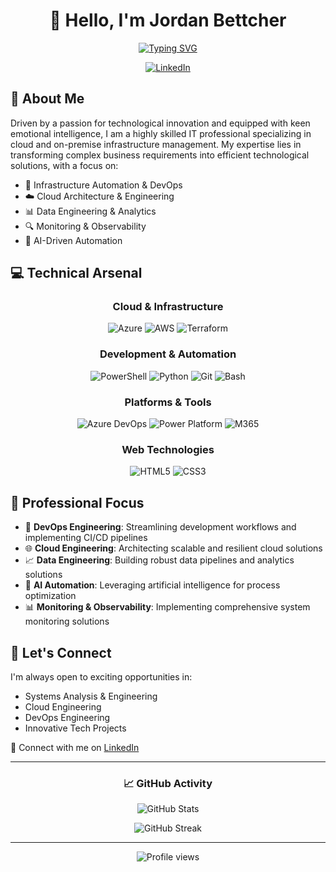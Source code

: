 # <div align="center">👋 Hello, I'm Jordan Bettcher</div>

<div align="center">
  
[![Typing SVG](https://readme-typing-svg.herokuapp.com?font=Fira+Code&pause=1000&color=2D9596&center=true&vCenter=true&random=false&width=435&lines=Systems+Analyst+%26+Engineer;Cloud+Engineering+Enthusiast;DevOps+Practitioner;Automation+Specialist)](https://git.io/typing-svg)

<p align="center">
  <a href="https://linkedin.com/in/jordanbettcher" target="_blank">
    <img src="https://img.shields.io/badge/LinkedIn-0077B5?style=for-the-badge&logo=linkedin&logoColor=white" alt="LinkedIn"/>
  </a>
</p>

</div>

## 🚀 About Me

Driven by a passion for technological innovation and equipped with keen emotional intelligence, I am a highly skilled IT professional specializing in cloud and on-premise infrastructure management. My expertise lies in transforming complex business requirements into efficient technological solutions, with a focus on:

- 🔧 Infrastructure Automation & DevOps
- ☁️ Cloud Architecture & Engineering
- 📊 Data Engineering & Analytics
- 🔍 Monitoring & Observability
- 🤖 AI-Driven Automation

## 💻 Technical Arsenal

<div align="center">

### Cloud & Infrastructure
![Azure](https://img.shields.io/badge/Azure-0089D6?style=for-the-badge&logo=microsoft-azure&logoColor=white)
![AWS](https://img.shields.io/badge/AWS-232F3E?style=for-the-badge&logo=amazon-aws&logoColor=white)
![Terraform](https://img.shields.io/badge/Terraform-7B42BC?style=for-the-badge&logo=terraform&logoColor=white)

### Development & Automation
![PowerShell](https://img.shields.io/badge/PowerShell-5391FE?style=for-the-badge&logo=powershell&logoColor=white)
![Python](https://img.shields.io/badge/Python-3776AB?style=for-the-badge&logo=python&logoColor=white)
![Git](https://img.shields.io/badge/Git-F05032?style=for-the-badge&logo=git&logoColor=white)
![Bash](https://img.shields.io/badge/Bash-4EAA25?style=for-the-badge&logo=gnu-bash&logoColor=white)

### Platforms & Tools
![Azure DevOps](https://img.shields.io/badge/Azure_DevOps-0078D7?style=for-the-badge&logo=azure-devops&logoColor=white)
![Power Platform](https://img.shields.io/badge/Power_Platform-742774?style=for-the-badge&logo=microsoft&logoColor=white)
![M365](https://img.shields.io/badge/Microsoft_365-D83B01?style=for-the-badge&logo=microsoft-office&logoColor=white)

### Web Technologies
![HTML5](https://img.shields.io/badge/HTML5-E34F26?style=for-the-badge&logo=html5&logoColor=white)
![CSS3](https://img.shields.io/badge/CSS3-1572B6?style=for-the-badge&logo=css3&logoColor=white)

</div>

## 🎯 Professional Focus

- 🔄 **DevOps Engineering**: Streamlining development workflows and implementing CI/CD pipelines
- 🌐 **Cloud Engineering**: Architecting scalable and resilient cloud solutions
- 📈 **Data Engineering**: Building robust data pipelines and analytics solutions
- 🤖 **AI Automation**: Leveraging artificial intelligence for process optimization
- 📊 **Monitoring & Observability**: Implementing comprehensive system monitoring solutions

## 🤝 Let's Connect

I'm always open to exciting opportunities in:
- Systems Analysis & Engineering
- Cloud Engineering
- DevOps Engineering
- Innovative Tech Projects

💼 Connect with me on [LinkedIn](https://linkedin.com/in/jordanbettcher)

---

<div align="center">

### 📈 GitHub Activity

![GitHub Stats](https://github-readme-stats.vercel.app/api?username=jordanbettcher&show_icons=true&theme=tokyonight&hide_border=true)

![GitHub Streak](https://github-readme-streak-stats.herokuapp.com/?user=jordanbettcher&theme=tokyonight&hide_border=true)

</div>

---

<div align="center">
  <img src="https://komarev.com/ghpvc/?username=jordanbettcher&color=2D9596&style=flat-square" alt="Profile views"/>
</div>
